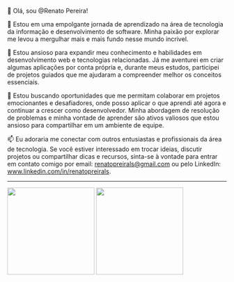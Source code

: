 👋 Olá, sou @Renato Pereira!

🌱 Estou em uma empolgante jornada de aprendizado na área de tecnologia da informação e desenvolvimento de software. Minha paixão por explorar me levou a mergulhar mais e mais fundo nesse mundo incrivel.

👀 Estou ansioso para expandir meu conhecimento e habilidades em desenvolvimento web e tecnologias relacionadas. Já me aventurei em criar algumas aplicações por conta própria e, durante meus estudos, participei de projetos guiados que me ajudaram a compreender melhor os conceitos essenciais.

💞️ Estou buscando oportunidades que me permitam colaborar em projetos emocionantes e desafiadores, onde posso aplicar o que aprendi até agora e continuar a crescer como desenvolvedor. Minha abordagem de resolução de problemas e minha vontade de aprender são ativos valiosos que estou ansioso para compartilhar em um ambiente de equipe.

📫 Eu adoraria me conectar com outros entusiastas e profissionais da área de tecnologia. Se você estiver interessado em trocar ideias, discutir projetos ou compartilhar dicas e recursos, sinta-se à vontade para entrar em contato comigo por email: renatopreirals@gmail.com ou pelo LinkedIn: www.linkedin.com/in/renatopreirals.

---
<div>
  <a >
    <img height=200  align="center" src="https://github-readme-stats.vercel.app/api?username=RenatoPereirals&show_icons=true&theme=radical&locale=pt-br&rank_icon=github&card_width=300" />
  </a>
  <a >
    <img height=200 align="center" src="https://github-readme-stats.vercel.app/api/top-langs/?username=RenatoPereirals&layout=compact&langs_count=20&theme=radical&locale=pt-br&card_width=500" />
  </a>
</div>

<!---
RenatoPereirals/RenatoPereirals is a ✨ special ✨ repository because its `README.md` (this file) appears on your GitHub profile.
You can click the Preview link to take a look at your changes.
--->
